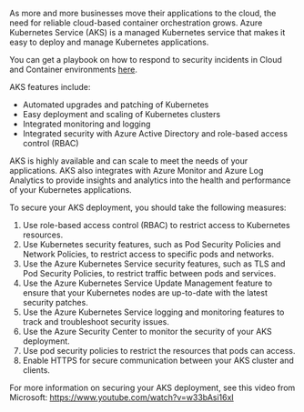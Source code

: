 As more and more businesses move their applications to the cloud, the need for reliable cloud-based container orchestration grows. Azure Kubernetes Service (AKS) is a managed Kubernetes service that makes it easy to deploy and manage Kubernetes applications.

You can get a playbook on how to respond to security incidents in Cloud and Container environments [here](https://offers.cadosecurity.com/the-ultimate-guide-to-forensics-of-mining-malware-in-linux-container-and-cloud-environments).

AKS features include:
- Automated upgrades and patching of Kubernetes
- Easy deployment and scaling of Kubernetes clusters
- Integrated monitoring and logging
- Integrated security with Azure Active Directory and role-based access control (RBAC)

AKS is highly available and can scale to meet the needs of your applications. AKS also integrates with Azure Monitor and Azure Log Analytics to provide insights and analytics into the health and performance of your Kubernetes applications.

To secure your AKS deployment, you should take the following measures:
1. Use role-based access control (RBAC) to restrict access to Kubernetes resources.
2. Use Kubernetes security features, such as Pod Security Policies and Network Policies, to restrict access to specific pods and networks.
3. Use the Azure Kubernetes Service security features, such as TLS and Pod Security Policies, to restrict traffic between pods and services.
4. Use the Azure Kubernetes Service Update Management feature to ensure that your Kubernetes nodes are up-to-date with the latest security patches.
5. Use the Azure Kubernetes Service logging and monitoring features to track and troubleshoot security issues.
6. Use the Azure Security Center to monitor the security of your AKS deployment.
7. Use pod security policies to restrict the resources that pods can access.
8. Enable HTTPS for secure communication between your AKS cluster and clients.

For more information on securing your AKS deployment, see this video from Microsoft: https://www.youtube.com/watch?v=w33bAsi16xI
